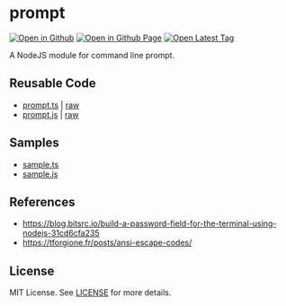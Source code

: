 # prompt

[![Open in Github](https://img.shields.io/badge/Open_in_GitHub-6e5494)](https://github.com/JamesRobertHugginsNgo/prompt)
[![Open in Github Page](https://img.shields.io/badge/Open_in_GitHub%20Page-4078c0)](https://jamesroberthugginsngo.github.io/prompt/)
[![Open Latest Tag](https://img.shields.io/badge/Open_Latest_Tag-3.0.2-6cc644)](https://github.com/JamesRobertHugginsNgo/prompt/tree/3.0.2)

A NodeJS module for command line prompt.

## Reusable Code

- [prompt.ts](./src/prompt.ts) \| [raw](./src/prompt.ts?raw=1)
- [prompt.js](./dist/prompt.js) \| [raw](./dist/prompt.js?raw=1)

## Samples

- [sample.ts](./sample/sample.ts)
- [sample.js](./sample/sample.js)

## References

- https://blog.bitsrc.io/build-a-password-field-for-the-terminal-using-nodejs-31cd6cfa235
- https://tforgione.fr/posts/ansi-escape-codes/

## License

MIT License. See [LICENSE](LICENSE) for more details.
